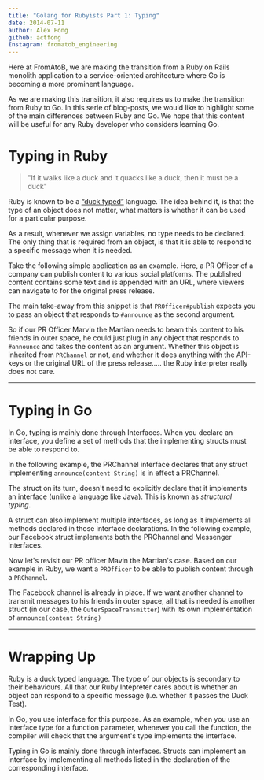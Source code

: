 ```yaml
---
title: "Golang for Rubyists Part 1: Typing"
date: 2014-07-11
author: Alex Fong
github: actfong
Instagram: fromatob_engineering
---
```


Here at FromAtoB, we are making the transition from a Ruby on Rails monolith application to a service-oriented architecture where Go is becoming a more prominent language.

As we are making this transition, it also requires us to make the transition from Ruby to Go. In this serie of blog-posts, we would like to highlight some of the main differences between Ruby and Go. We hope that this content will be useful for any Ruby developer who considers learning Go.


# Typing in Ruby #

> "If it walks like a duck and it quacks like a duck, then it must be a duck"

Ruby is known to be a [“duck typed”](https://en.wikipedia.org/wiki/Duck_typing) language. The idea behind it, is that the type of an object does not matter, what matters is whether it can be used for a particular purpose.

As a result, whenever we assign variables, no type needs to be declared.
The only thing that is required from an object, is that it is able to respond to a specific message when it is needed.

Take the following simple application as an example.
Here, a PR Officer of a company can publish content to various social platforms. The published content contains some text and is appended with an URL, where viewers can navigate to for the original press release.

<script src="https://gist.github.com/actfong/920a543fd2daddee642d3dc6f0773c96.js"></script>

The main take-away from this snippet is that `PROfficer#publish` expects you to pass an object that responds to `#announce` as the second argument.

So if our PR Officer Marvin the Martian needs to beam this content to his friends in outer space, he could just plug in any object that responds to `#announce` and takes the content as an argument.
Whether this object is inherited from `PRChannel` or not,  and whether it does anything with the API-keys or the original URL of the press release..... the Ruby interpreter really does not care.

<script src="https://gist.github.com/actfong/e1cb91c9b48a7b316fc0bbe510f6460d.js"></script>

----

# Typing in Go #

In Go, typing is mainly done through Interfaces.
When you declare an interface, you define a set of methods that the implementing structs must be able to respond to.

In the following example, the PRChannel interface declares that any struct implementing `announce(content String)` is in effect a PRChannel.

The struct on its turn, doesn't need to explicitly declare that it implements an interface (unlike a language like Java). This is known as *structural typing*.

<script src="https://gist.github.com/actfong/bf72556d4dce5138c5ef642c80755628.js"></script>

A struct can also implement multiple interfaces, as long as it implements all methods declared in those interface declarations. In the following example, our Facebook struct implements both the PRChannel and Messenger interfaces.

<script src="https://gist.github.com/actfong/bb14c19946393808888bb0849dfedec0.js"></script>

Now let's revisit our PR officer Mavin the Martian's case. Based on our example in Ruby, we want a `PROfficer` to be able to publish content through a `PRChannel`.

The Facebook channel is already in place. If we want another channel to transmit messages to his friends in outer space, all that is needed is another struct (in our case, the `OuterSpaceTransmitter`) with its own implementation of `announce(content String)`

<script src="https://gist.github.com/actfong/31fbd33de44f00cc7a2c8b0ddf801978.js"></script>

---

# Wrapping Up #

Ruby is a duck typed language. The type of our objects is secondary to their behaviours. All that our Ruby Intepreter cares about is whether an object can respond to a specific message (i.e. whether it passes the Duck Test).

In Go, you use interface for this purpose. As an example, when you use an interface type for a function parameter, whenever you call the function, the compiler will check that the argument's type implements the interface.

Typing in Go is mainly done through interfaces. Structs can implement an interface by implementing all methods listed in the declaration of the corresponding interface.
